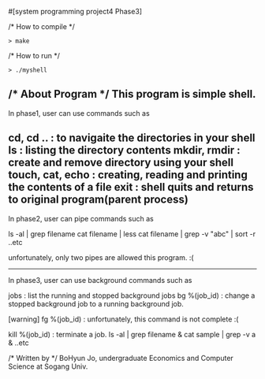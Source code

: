 #[system programming project4 Phase3]

/* How to compile */
```
> make
```

/* How to run */
```
> ./myshell
```

/* About Program */
This program is simple shell.
----------------------------------------------------------------------------------
In phase1, user can use commands such as

cd, cd .. : to navigaite the directories in your shell
ls : listing the directory contents
mkdir, rmdir : create and remove directory using your shell
touch, cat, echo : creating, reading and printing the contents of a file
exit : shell quits and returns to original program(parent process)
----------------------------------------------------------------------------------
In phase2, user can pipe commands such as

ls -al | grep filename
cat filename | less
cat filename | grep -v "abc" | sort -r
..etc

unfortunately, only two pipes are allowed this program. :(

----------------------------------------------------------------------------------
In phase3, user can use background commands such as

jobs : list the running and stopped background jobs
bg %(job_id) : change a stopped background job to a running background job.

[warning] fg %(job_id) : unfortunately, this command is not complete :(

kill %(job_id) : terminate a job.
ls -al | grep filename &
cat sample | grep -v a &
..etc

/* Written by */
BoHyun Jo, undergraduate Economics and Computer Science at Sogang Univ.
